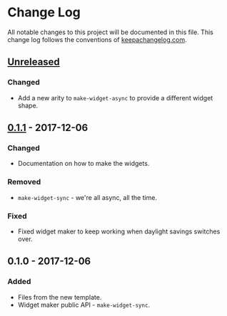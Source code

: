 # Change Log
All notable changes to this project will be documented in this file. This change log follows the conventions of [keepachangelog.com](http://keepachangelog.com/).

## [Unreleased]
### Changed
- Add a new arity to `make-widget-async` to provide a different widget shape.

## [0.1.1] - 2017-12-06
### Changed
- Documentation on how to make the widgets.

### Removed
- `make-widget-sync` - we're all async, all the time.

### Fixed
- Fixed widget maker to keep working when daylight savings switches over.

## 0.1.0 - 2017-12-06
### Added
- Files from the new template.
- Widget maker public API - `make-widget-sync`.

[Unreleased]: https://github.com/your-name/max/compare/0.1.1...HEAD
[0.1.1]: https://github.com/your-name/max/compare/0.1.0...0.1.1
